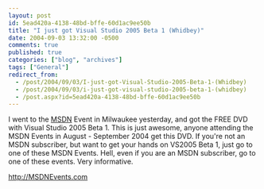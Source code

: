 ```yaml
---
layout: post
id: 5ead420a-4138-48bd-bffe-60d1ac9ee50b
title: "I just got Visual Studio 2005 Beta 1 (Whidbey)"
date: 2004-09-03 13:32:00 -0500
comments: true
published: true
categories: ["blog", "archives"]
tags: ["General"]
redirect_from: 
  - /post/2004/09/03/I-just-got-Visual-Studio-2005-Beta-1-(Whidbey)
  - /post/2004/09/03/i-just-got-visual-studio-2005-beta-1-(whidbey)
  - /post.aspx?id=5ead420a-4138-48bd-bffe-60d1ac9ee50b
---
```

<!-- more -->
<P>I went to the <A title=MSDN href="http://msdn.microsoft.com" target=_blank>MSDN</A> Event in Milwaukee yesterday, and got the FREE DVD with Visual Studio 2005 Beta 1. This is just awesome, anyone attending the MSDN Events in August - September 2004 get this DVD. If you're not an MSDN subscriber, but want to get your hands on VS2005 Beta 1, just go to one of these MSDN Events. Hell, even if you are an MSDN subscriber, go to one of these events. Very informative.</P>
<P><A href="http://MSDNEvents.com">http://MSDNEvents.com</A></P>
